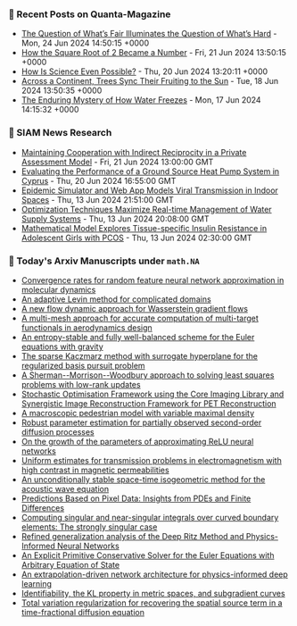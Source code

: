 ### 📝 Recent Posts on Quanta-Magazine
<!-- quanta starts -->
* <a href="https://www.quantamagazine.org/the-question-of-whats-fair-illuminates-the-question-of-whats-hard-20240624/">The Question of What’s Fair Illuminates the Question of What’s Hard</a> - Mon, 24 Jun 2024 14:50:15 +0000
* <a href="https://www.quantamagazine.org/how-the-square-root-of-2-became-a-number-20240621/">How the Square Root of 2 Became a Number</a> - Fri, 21 Jun 2024 13:50:15 +0000
* <a href="https://www.quantamagazine.org/how-is-science-even-possible-20240620/">How Is Science Even Possible?</a> - Thu, 20 Jun 2024 13:20:11 +0000
* <a href="https://www.quantamagazine.org/across-a-continent-trees-sync-their-fruiting-to-the-sun-20240618/">Across a Continent, Trees Sync Their Fruiting to the Sun</a> - Tue, 18 Jun 2024 13:50:35 +0000
* <a href="https://www.quantamagazine.org/the-enduring-mystery-of-how-water-freezes-20240617/">The Enduring Mystery of How Water Freezes</a> - Mon, 17 Jun 2024 14:15:32 +0000
<!-- quanta ends -->

### 📝 SIAM News Research
<!-- siam-news starts -->
* <a href="https://sinews.siam.org/Details-Page/maintaining-cooperation-with-indirect-reciprocity-in-a-private-assessment-model">Maintaining Cooperation with Indirect Reciprocity in a Private Assessment Model</a> - Fri, 21 Jun 2024 13:00:00 GMT
* <a href="https://sinews.siam.org/Details-Page/evaluating-the-performance-of-a-ground-source-heat-pump-system-in-cyprus">Evaluating the Performance of a Ground Source Heat Pump System in Cyprus</a> - Thu, 20 Jun 2024 16:55:00 GMT
* <a href="https://sinews.siam.org/Details-Page/epidemic-simulator-and-web-app-models-viral-transmission-in-indoor-spaces">Epidemic Simulator and Web App Models Viral Transmission in Indoor Spaces</a> - Thu, 13 Jun 2024 21:51:00 GMT
* <a href="https://sinews.siam.org/Details-Page/optimization-techniques-maximize-real-time-management-of-water-supply-systems">Optimization Techniques Maximize Real-time Management of Water Supply Systems</a> - Thu, 13 Jun 2024 20:08:00 GMT
* <a href="https://sinews.siam.org/Details-Page/mathematical-model-explores-tissue-specific-insulin-resistance-in-adolescent-girls-with-pcos">Mathematical Model Explores Tissue-specific Insulin Resistance in Adolescent Girls with PCOS</a> - Thu, 13 Jun 2024 02:30:00 GMT
<!-- siam-news ends -->

### 📝 Today's Arxiv Manuscripts under ``math.NA``
<!-- arxiv-math-na starts -->
* <a href="https://arxiv.org/abs/2406.14791">Convergence rates for random feature neural network approximation in molecular dynamics</a>
* <a href="https://arxiv.org/abs/2406.14817">An adaptive Levin method for complicated domains</a>
* <a href="https://arxiv.org/abs/2406.14870">A new flow dynamic approach for Wasserstein gradient flows</a>
* <a href="https://arxiv.org/abs/2406.14992">A multi-mesh approach for accurate computation of multi-target functionals in aerodynamics design</a>
* <a href="https://arxiv.org/abs/2406.15051">An entropy-stable and fully well-balanced scheme for the Euler equations with gravity</a>
* <a href="https://arxiv.org/abs/2406.15082">The sparse Kaczmarz method with surrogate hyperplane for the regularized basis pursuit problem</a>
* <a href="https://arxiv.org/abs/2406.15120">A Sherman--Morrison--Woodbury approach to solving least squares problems with low-rank updates</a>
* <a href="https://arxiv.org/abs/2406.15159">Stochastic Optimisation Framework using the Core Imaging Library and Synergistic Image Reconstruction Framework for PET Reconstruction</a>
* <a href="https://arxiv.org/abs/2406.14649">A macroscopic pedestrian model with variable maximal density</a>
* <a href="https://arxiv.org/abs/2406.14738">Robust parameter estimation for partially observed second-order diffusion processes</a>
* <a href="https://arxiv.org/abs/2406.14936">On the growth of the parameters of approximating ReLU neural networks</a>
* <a href="https://arxiv.org/abs/2406.15276">Uniform estimates for transmission problems in electromagnetism with high contrast in magnetic permeabilities</a>
* <a href="https://arxiv.org/abs/2303.07268">An unconditionally stable space-time isogeometric method for the acoustic wave equation</a>
* <a href="https://arxiv.org/abs/2305.00723">Predictions Based on Pixel Data: Insights from PDEs and Finite Differences</a>
* <a href="https://arxiv.org/abs/2309.17039">Computing singular and near-singular integrals over curved boundary elements: The strongly singular case</a>
* <a href="https://arxiv.org/abs/2401.12526">Refined generalization analysis of the Deep Ritz Method and Physics-Informed Neural Networks</a>
* <a href="https://arxiv.org/abs/2404.07710">An Explicit Primitive Conservative Solver for the Euler Equations with Arbitrary Equation of State</a>
* <a href="https://arxiv.org/abs/2406.12460">An extrapolation-driven network architecture for physics-informed deep learning</a>
* <a href="https://arxiv.org/abs/2205.02868">Identifiability, the KL property in metric spaces, and subgradient curves</a>
* <a href="https://arxiv.org/abs/2310.12029">Total variation regularization for recovering the spatial source term in a time-fractional diffusion equation</a>
<!-- arxiv-math-na ends -->

